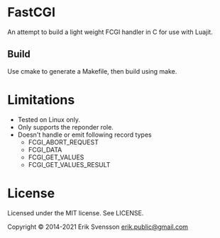 # FastCGI

An attempt to build a light weight FCGI handler in C for use with Luajit.

## Build

Use cmake to generate a Makefile, then build using make.

# Limitations

 * Tested on Linux only.
 * Only supports the reponder role.
 * Doesn't handle or emit following record types
   * FCGI_ABORT_REQUEST
   * FCGI_DATA
   * FCGI_GET_VALUES
   * FCGI_GET_VALUES_RESULT

# License

Licensed under the MIT license. See LICENSE.

Copyright © 2014-2021 Erik Svensson <erik.public@gmail.com>
